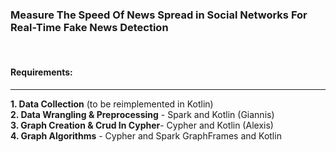 ### Measure The Speed Of News Spread in Social Networks For Real-Time Fake News Detection
<br>

#### Requirements:
-----------------
**1. Data Collection** (to be reimplemented in Kotlin)                   
**2. Data Wrangling & Preprocessing** - Spark and Kotlin  (Giannis)            
**3. Graph Creation & Crud In Cypher**- Cypher and Kotlin (Alexis)            
**4. Graph Algorithms**               - Cypher and Spark GraphFrames and Kotlin 
